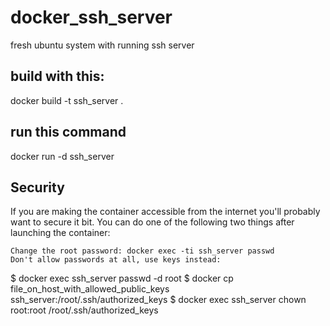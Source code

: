 # docker_ssh_server
fresh ubuntu system with running ssh server

## build with this:
docker build -t ssh_server .

## run this command
docker run -d ssh_server

## Security

If you are making the container accessible from the internet you'll probably want to secure it bit. You can do one of the following two things after launching the container:

    Change the root password: docker exec -ti ssh_server passwd
    Don't allow passwords at all, use keys instead:

$ docker exec ssh_server passwd -d root
$ docker cp file_on_host_with_allowed_public_keys ssh_server:/root/.ssh/authorized_keys
$ docker exec ssh_server chown root:root /root/.ssh/authorized_keys
